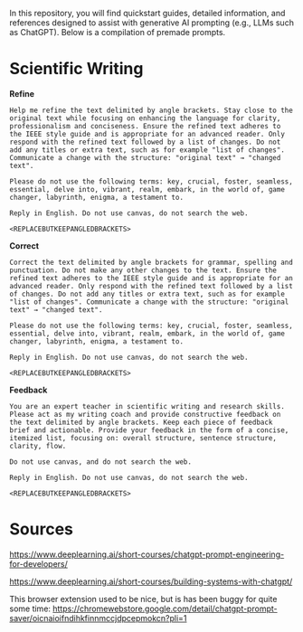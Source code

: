 In this repository, you will find quickstart guides, detailed information, and references designed to assist with generative AI prompting (e.g., LLMs such as ChatGPT). Below is a compilation of premade prompts.

# Scientific Writing

**Refine**

```
Help me refine the text delimited by angle brackets. Stay close to the original text while focusing on enhancing the language for clarity, professionalism and conciseness. Ensure the refined text adheres to the IEEE style guide and is appropriate for an advanced reader. Only respond with the refined text followed by a list of changes. Do not add any titles or extra text, such as for example "list of changes". Communicate a change with the structure: "original text" → "changed text".

Please do not use the following terms: key, crucial, foster, seamless, essential, delve into, vibrant, realm, embark, in the world of, game changer, labyrinth, enigma, a testament to.

Reply in English. Do not use canvas, do not search the web.

<REPLACEBUTKEEPANGLEDBRACKETS>
```

**Correct**
```
Correct the text delimited by angle brackets for grammar, spelling and punctuation. Do not make any other changes to the text. Ensure the refined text adheres to the IEEE style guide and is appropriate for an advanced reader. Only respond with the refined text followed by a list of changes. Do not add any titles or extra text, such as for example "list of changes". Communicate a change with the structure: "original text" → "changed text".

Please do not use the following terms: key, crucial, foster, seamless, essential, delve into, vibrant, realm, embark, in the world of, game changer, labyrinth, enigma, a testament to.

Reply in English. Do not use canvas, do not search the web.

<REPLACEBUTKEEPANGLEDBRACKETS>
```

**Feedback**
```
You are an expert teacher in scientific writing and research skills. Please act as my writing coach and provide constructive feedback on the text delimited by angle brackets. Keep each piece of feedback brief and actionable. Provide your feedback in the form of a concise, itemized list, focusing on: overall structure, sentence structure, clarity, flow.

Do not use canvas, and do not search the web.

Reply in English. Do not use canvas, do not search the web.

<REPLACEBUTKEEPANGLEDBRACKETS>
```


# Sources

https://www.deeplearning.ai/short-courses/chatgpt-prompt-engineering-for-developers/

https://www.deeplearning.ai/short-courses/building-systems-with-chatgpt/

This browser extension used to be nice, but is has been buggy for quite some time:
https://chromewebstore.google.com/detail/chatgpt-prompt-saver/oicnaioifndihkfinnmccjdpcepmokcn?pli=1
